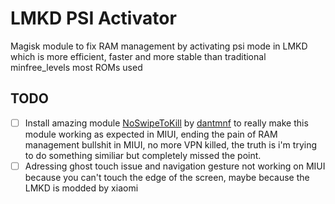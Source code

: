 # LMKD PSI Activator
Magisk module to fix RAM management by activating psi mode in LMKD which is more efficient, faster and more stable than traditional minfree_levels most ROMs used

## TODO

- [ ] Install amazing module [NoSwipeToKill](https://github.com/dantmnf/NoSwipeToKill) by [dantmnf](https://github.com/dantmnf) to really make this module working as expected in MIUI, ending the pain of RAM management bullshit in MIUI, no more VPN killed, the truth is i'm trying to do something similiar but completely missed the point.
- [ ] Adressing ghost touch issue and navigation gesture not working on MIUI because you can't touch the edge of the screen, maybe because the LMKD is modded by xiaomi
